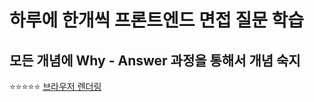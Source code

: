 # 하루에 한개씩 프론트엔드 면접 질문 학습

## 모든 개념에 Why - Answer 과정을 통해서 개념 숙지

⭐⭐⭐⭐⭐ [브라우저 렌더링](https://github.com/scato3/1day-study/blob/main/Notes/%EB%B8%8C%EB%9D%BC%EC%9A%B0%EC%A0%80%20%EB%A0%8C%EB%8D%94%EB%A7%81.md)
